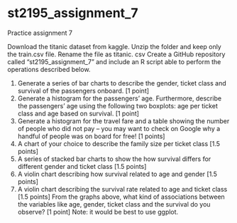 # st2195_assignment_7

Practice assignment 7

Download the titanic dataset from kaggle. Unzip the folder and keep only the train.csv
file. Rename the file as titanic. csv
Create a GitHub repository called “st2195_assignment_7” and include an R script able
to perform the operations described below.
1. Generate a series of bar charts to describe the gender, ticket class and survival
of the passengers onboard. [1 point]
2. Generate a histogram for the passengers’ age. Furthermore, describe the
passengers’ age using the following two boxplots: age per ticket class and age
based on survival. [1 point]
3. Generate a histogram for the travel fare and a table showing the number of
people who did not pay – you may want to check on Google why a handful of
people was on board for free! [1 points]
4. A chart of your choice to describe the family size per ticket class [1.5 points]
5. A series of stacked bar charts to show the how survival differs for different
gender and ticket class [1.5 points]
6. A violin chart describing how survival related to age and gender [1.5 points]
7. A violin chart describing the survival rate related to age and ticket class [1.5
points]
From the graphs above, what kind of associations between the variables like age,
gender, ticket class and the survival do you observe? [1 point]
Note: it would be best to use ggplot.

